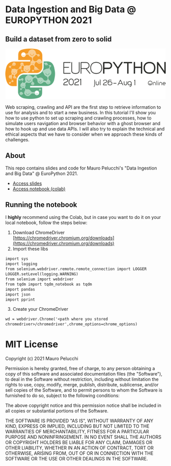 # Data Ingestion and Big Data @ EUROPYTHON 2021
## Build a dataset from zero to solid

![](https://raw.githubusercontent.com/mauropelucchi/europython2021/main/img/ep2021-logo-1024px-alpha.png)

Web scraping, crawling and API are the first step to retrieve information to use for analysis
and to start a new business.
In this tutorial I'll show you how to use python to set up scraping and crawling processes,
how to simulate users navigation and browser behavior with a ghost browser and how to hook up and use data APIs.
I will also try to explain the technical and ethical aspects that we have to consider when we approach these kinds of challenges.

## About

This repo contains slides and code for Mauro Pelucchi's "Data Ingestion and Big Data" @ EuroPython 2021.

- [Access slides](https://github.com/mauropelucchi/europython2021/blob/main/slide/EUROPYTHON2021_BigData_Data_Ingestion.pdf)
- [Access notebook (colab)](https://github.com/mauropelucchi/europython2021/blob/main/notebook/EUROPYTHON_2021_Web_Scraping_with_Selenium.ipynb)

## Running the notebook

I **highly** recommend using the Colab, but in case you want to do it on your local notebook, follow the steps below:

1. Download ChromeDriver [https://chromedriver.chromium.org/downloads](https://chromedriver.chromium.org/downloads)
2. Import these libs

```
import sys
import logging
from selenium.webdriver.remote.remote_connection import LOGGER
LOGGER.setLevel(logging.WARNING)
from selenium import webdriver
from tqdm import tqdm_notebook as tqdm
import pandas
import json
import pprint
```
3. Create your ChromeDriver
```
wd = webdriver.Chrome('<path where you stored chromedriver>/chromedriver',chrome_options=chrome_options)
```

# MIT License

Copyright (c) 2021 Mauro Pelucchi

Permission is hereby granted, free of charge, to any person obtaining a copy
of this software and associated documentation files (the "Software"), to deal
in the Software without restriction, including without limitation the rights
to use, copy, modify, merge, publish, distribute, sublicense, and/or sell
copies of the Software, and to permit persons to whom the Software is
furnished to do so, subject to the following conditions:

The above copyright notice and this permission notice shall be included in all
copies or substantial portions of the Software.

THE SOFTWARE IS PROVIDED "AS IS", WITHOUT WARRANTY OF ANY KIND, EXPRESS OR
IMPLIED, INCLUDING BUT NOT LIMITED TO THE WARRANTIES OF MERCHANTABILITY,
FITNESS FOR A PARTICULAR PURPOSE AND NONINFRINGEMENT. IN NO EVENT SHALL THE
AUTHORS OR COPYRIGHT HOLDERS BE LIABLE FOR ANY CLAIM, DAMAGES OR OTHER
LIABILITY, WHETHER IN AN ACTION OF CONTRACT, TORT OR OTHERWISE, ARISING FROM,
OUT OF OR IN CONNECTION WITH THE SOFTWARE OR THE USE OR OTHER DEALINGS IN THE
SOFTWARE.